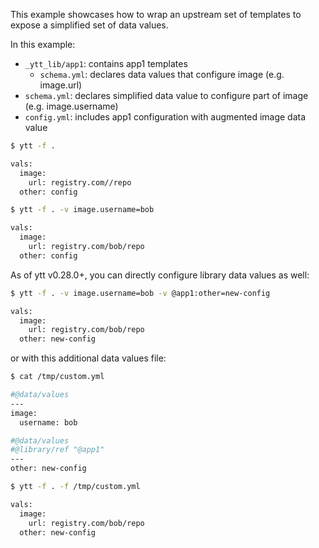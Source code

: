 This example showcases how to wrap an upstream set of templates to expose a simplified set of data values.

In this example:

- `_ytt_lib/app1`: contains app1 templates
  - `schema.yml`: declares data values that configure image (e.g. image.url)
- `schema.yml`: declares simplified data value to configure part of image (e.g. image.username)
- `config.yml`: includes app1 configuration with augmented image data value

```bash
$ ytt -f .

vals:
  image:
    url: registry.com//repo
  other: config
```

```bash
$ ytt -f . -v image.username=bob

vals:
  image:
    url: registry.com/bob/repo
  other: config
```

As of ytt v0.28.0+, you can directly configure library data values as well:

```bash
$ ytt -f . -v image.username=bob -v @app1:other=new-config

vals:
  image:
    url: registry.com/bob/repo
  other: new-config
```

or with this additional data values file:

```bash
$ cat /tmp/custom.yml

#@data/values
---
image:
  username: bob

#@data/values
#@library/ref "@app1"
---
other: new-config
```

```bash
$ ytt -f . -f /tmp/custom.yml

vals:
  image:
    url: registry.com/bob/repo
  other: new-config
```
